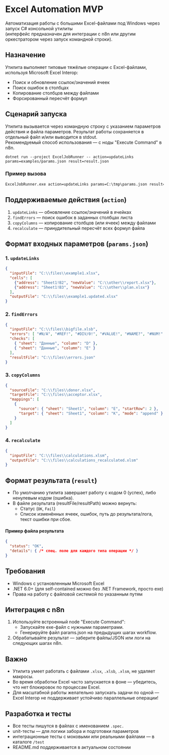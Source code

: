 # Excel Automation MVP

Автоматизация работы с большими Excel-файлами под Windows через запуск C# консольной утилиты  
(интерфейс предназначен для интеграции с n8n или другим оркестратором через запуск командной строки).

## Назначение

Утилита выполняет типовые тяжёлые операции с Excel-файлами, используя Microsoft Excel Interop:
- Поиск и обновление ссылок/значений ячеек
- Поиск ошибок в столбцах
- Копирование столбцов между файлами
- Форсированный пересчёт формул

## Сценарий запуска

Утилита вызывается через командную строку с указанием параметров действия и файла параметров. Результат работы сохраняется в отдельный файл и/или выводится в stdout.  
Рекомендуемый способ использования — с ноды "Execute Command" в n8n.

```
dotnet run --project ExcelJobRunner -- action=updateLinks params=examples/params.json result=result.json
```

### Пример вызова
```bat
ExcelJobRunner.exe action=updateLinks params=C:\tmp\params.json result=C:\tmp\result.json
```

## Поддерживаемые действия (`action`)
1. `updateLinks` — обновление ссылок/значений в ячейках
2. `findErrors` — поиск ошибок в заданных столбцах листа
3. `copyColumns` — копирование столбцов (или ячеек) между файлами
4. `recalculate` — принудительный пересчёт всех формул файла

## Формат входных параметров (`params.json`)

### 1. `updateLinks`
```json
{
  "inputFile": "C:\\files\\example1.xlsx",
  "cells": [
    {"address": "Sheet1!B2", "newValue": "C:\\other\\report.xlsx"},
    {"address": "Sheet1!B3", "newValue": "C:\\other\\plan.xlsx"}
  ],
  "outputFile": "C:\\files\\example1.updated.xlsx"
}
```

### 2. `findErrors`
```json
{
  "inputFile": "C:\\files\\bigfile.xlsb",
  "errors": [ "#N/A", "#REF!", "#DIV/0!", "#VALUE!", "#NAME?", "#NUM!" ],
  "checks": [
    { "sheet": "Данные", "column": "D" },
    { "sheet": "Данные", "column": "E" }
  ],
  "resultFile": "C:\\files\\errors.json"
}
```

### 3. `copyColumns`
```json
{
  "sourceFile": "C:\\files\\donor.xlsx",
  "targetFile": "C:\\files\\acceptor.xlsx",
  "mappings": [
    {
      "source": { "sheet": "Sheet1", "column": "E", "startRow": 2 },
      "target": { "sheet": "Sheet1", "column": "K", "mode": "append" }
    }
  ]
}
```

### 4. `recalculate`
```json
{
  "inputFile": "C:\\files\\calculations.xlsm",
  "outputFile": "C:\\files\\calculations_recalculated.xlsm"
}
```

## Формат результата (`result`)

- По умолчанию утилита завершает работу с кодом 0 (успех), либо ненулевым кодом (ошибка).
- В файле результата (resultFile/resultPath) можно вернуть:
  - Статус (`OK`, `Fail`)
  - Список изменённых ячеек, ошибок, путь до результата/лога, текст ошибки при сбое.

#### Пример файла результата
```json
{
  "status": "OK",
  "details": { /* спец. полe для каждого типа операции */ }
}
```

## Требования

- Windows с установленным Microsoft Excel
- .NET 6.0+ (для self-contained можно без .NET Framework, просто exe)
- Права на работу с файловой системой по указанным путям

## Интеграция с n8n

1. Используйте встроенный node "Execute Command":
   - Запускайте exe-файл с нужными параметрами.
   - Генерируйте файл params.json на предыдущих шагах workflow.
2. Обрабатывайте результат — заберите файлы/JSON или логи на следующих шагах n8n.

## Важно

- Утилита умеет работать с файлами `.xlsx`, `.xlsb`, `.xlsm`, не удаляет макросы.
- Во время обработки Excel часто запускается в фоне — убедитесь, что нет блокировок по процессам Excel.
- Для масштабной работы желательно запускать задачи по одной — Excel Interop не поддерживает устойчиво параллельные операции!

## Разработка и тесты

- Все тесты пишутся в файлах с именованием `.spec.`
- unit-тесты — для логики забора и подготовки параметров
- интеграционные тесты с моковыми или реальными файлами — в каталоге `/test`
- README.md поддерживается в актуальном состоянии
